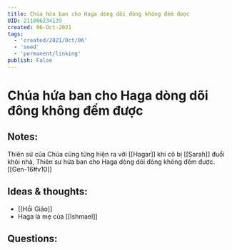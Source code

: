 ```yaml
---
title: Chúa hứa ban cho Haga dòng dõi đông không đếm được
UID: 211006234139
created: 06-Oct-2021
tags:
  - 'created/2021/Oct/06'
  - 'seed'
  - 'permanent/linking'
publish: False
---
```

# Chúa hứa ban cho Haga dòng dõi đông không đếm được

## Notes:
Thiên sứ của Chúa cũng từng hiện ra với [[Hagar]] khi cô bị [[Sarah]] đuổi khỏi nhà, Thiên sư hứa ban cho Haga dòng dõi đông không đếm được. [[Gen-16#v10]]

## Ideas & thoughts:
- [[Hồi Giáo]]
- Haga là mẹ của [[Ishmael]]

## Questions:

